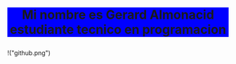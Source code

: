 # <p align="center" style="background-color:blue;">Mi nombre es Gerard Almonacid estudiante tecnico en programacion</p>
!("github.png")
